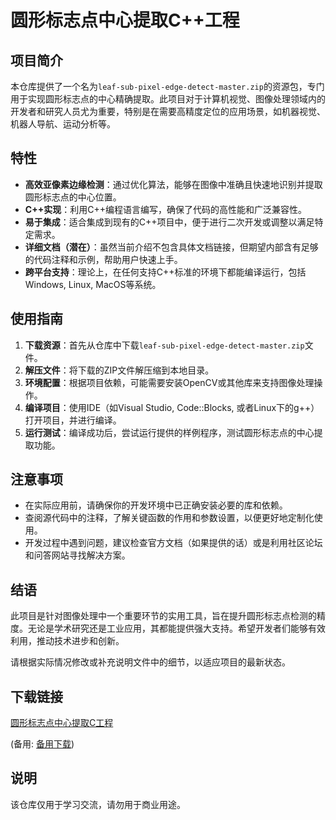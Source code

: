 # 圆形标志点中心提取C++工程

## 项目简介

本仓库提供了一个名为`leaf-sub-pixel-edge-detect-master.zip`的资源包，专门用于实现圆形标志点的中心精确提取。此项目对于计算机视觉、图像处理领域内的开发者和研究人员尤为重要，特别是在需要高精度定位的应用场景，如机器视觉、机器人导航、运动分析等。

## 特性

- **高效亚像素边缘检测**：通过优化算法，能够在图像中准确且快速地识别并提取圆形标志点的中心位置。
- **C++实现**：利用C++编程语言编写，确保了代码的高性能和广泛兼容性。
- **易于集成**：适合集成到现有的C++项目中，便于进行二次开发或调整以满足特定需求。
- **详细文档（潜在）**：虽然当前介绍不包含具体文档链接，但期望内部含有足够的代码注释和示例，帮助用户快速上手。
- **跨平台支持**：理论上，在任何支持C++标准的环境下都能编译运行，包括Windows, Linux, MacOS等系统。

## 使用指南

1. **下载资源**：首先从仓库中下载`leaf-sub-pixel-edge-detect-master.zip`文件。
2. **解压文件**：将下载的ZIP文件解压缩到本地目录。
3. **环境配置**：根据项目依赖，可能需要安装OpenCV或其他库来支持图像处理操作。
4. **编译项目**：使用IDE（如Visual Studio, Code::Blocks, 或者Linux下的g++）打开项目，并进行编译。
5. **运行测试**：编译成功后，尝试运行提供的样例程序，测试圆形标志点的中心提取功能。

## 注意事项

- 在实际应用前，请确保你的开发环境中已正确安装必要的库和依赖。
- 查阅源代码中的注释，了解关键函数的作用和参数设置，以便更好地定制化使用。
- 开发过程中遇到问题，建议检查官方文档（如果提供的话）或是利用社区论坛和问答网站寻找解决方案。

## 结语

此项目是针对图像处理中一个重要环节的实用工具，旨在提升圆形标志点检测的精度。无论是学术研究还是工业应用，其都能提供强大支持。希望开发者们能够有效利用，推动技术进步和创新。

请根据实际情况修改或补充说明文件中的细节，以适应项目的最新状态。

## 下载链接
[圆形标志点中心提取C工程](https://pan.quark.cn/s/66983aea9a3f) 

(备用: [备用下载](https://pan.baidu.com/s/15tqJmh6y8Tl12EQHH2NFFw?pwd=1234))

## 说明

该仓库仅用于学习交流，请勿用于商业用途。
